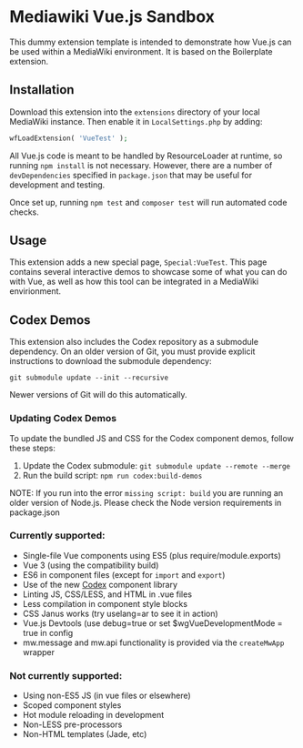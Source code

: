 # Mediawiki Vue.js Sandbox

This dummy extension template is intended to demonstrate how Vue.js can be
used within a MediaWiki environment. It is based on the Boilerplate
extension.

## Installation

Download this extension into the `extensions` directory of your local
MediaWiki instance. Then enable it in `LocalSettings.php` by adding:

```php
wfLoadExtension( 'VueTest' );
```

All Vue.js code is meant to be handled by ResourceLoader at runtime, so
running `npm install` is not necessary. However, there are a number of
`devDependencies` specified in `package.json` that may be useful for
development and testing.

Once set up, running `npm test` and `composer test` will run automated code checks.

## Usage

This extension adds a new special page, `Special:VueTest`. This page contains
several interactive demos to showcase some of what you can do with Vue, as well as
how this tool can be integrated in a MediaWiki envirionment.

## Codex Demos

This extension also includes the Codex repository as a submodule dependency.
On an older version of Git, you must provide explicit instructions to download
the submodule dependency:

```
git submodule update --init --recursive
```

Newer versions of Git will do this automatically.

### Updating Codex Demos

To update the bundled JS and CSS for the Codex component demos, follow these steps:

1. Update the Codex submodule: `git submodule update --remote --merge`
2. Run the build script: `npm run codex:build-demos`

NOTE: If you run into the error `missing script: build` you are running an older version
of Node.js. Please check the Node version requirements in package.json

### Currently supported:

* Single-file Vue components using ES5 (plus require/module.exports)
* Vue 3 (using the compatibility build)
* ES6 in component files (except for `import` and `export`)
* Use of the new [Codex](https://doc.wikimedia.org/codex/main/) component library
* Linting JS, CSS/LESS, and HTML in .vue files
* Less compilation in component style blocks
* CSS Janus works (try uselang=ar to see it in action)
* Vue.js Devtools (use debug=true or set $wgVueDevelopmentMode = true in config
* mw.message and mw.api functionality is provided via the `createMwApp` wrapper

### Not currently supported:

* Using non-ES5 JS (in vue files or elsewhere)
* Scoped component styles
* Hot module reloading in development
* Non-LESS pre-processors
* Non-HTML templates (Jade, etc)

[1]: https://vuejs.org/v2/guide/

